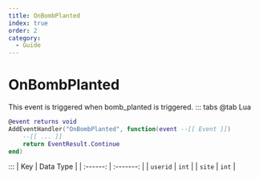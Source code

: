 ```yaml
---
title: OnBombPlanted
index: true
order: 2
category:
  - Guide
---
```


# OnBombPlanted
This event is triggered when bomb_planted is triggered.
::: tabs
@tab Lua
```lua
@event returns void
AddEventHandler("OnBombPlanted", function(event --[[ Event ]])
    --[[ ... ]]
    return EventResult.Continue
end)
```

:::
|    Key   | Data Type |
| :------: | :-------: |
| `userid` |   `int`   |
|  `site`  |   `int`   |